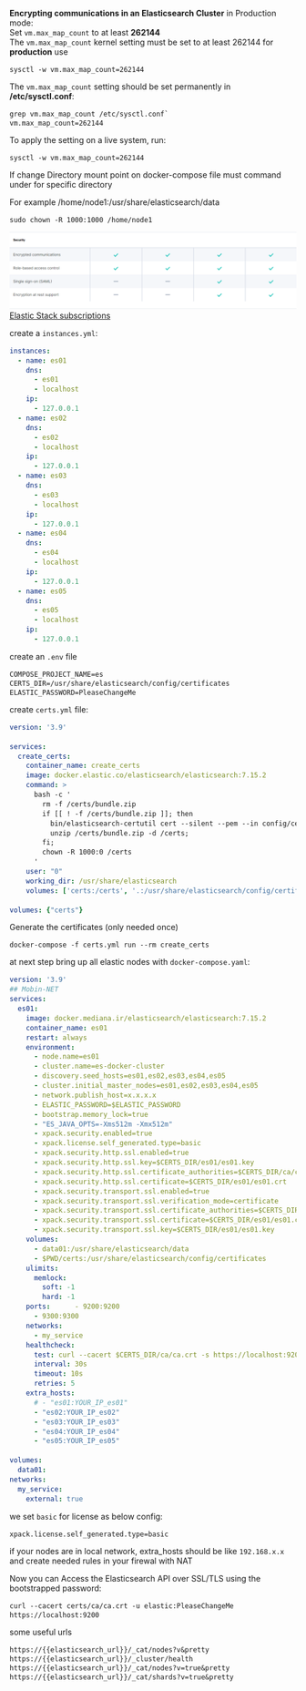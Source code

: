 **Encrypting communications in an Elasticsearch Cluster**
in Production mode:\
Set `vm.max_map_count` to at least **262144**\
The `vm.max_map_count` kernel setting must be set to at least 262144 for **production** use

```
sysctl -w vm.max_map_count=262144
```

The `vm.max_map_count` setting should be set permanently in **/etc/sysctl.conf**:
```
grep vm.max_map_count /etc/sysctl.conf`
vm.max_map_count=262144
```

To apply the setting on a live system, run:
```
sysctl -w vm.max_map_count=262144
```

If change Directory mount point on docker-compose file must command under for specific directory 

For example /home/node1:/usr/share/elasticsearch/data

```
sudo chown -R 1000:1000 /home/node1
```

![](./images/security-subscription.png)
[Elastic Stack subscriptions](https://www.elastic.co/subscriptions)

create a `instances.yml`:
``` yaml
instances:
  - name: es01
    dns:
      - es01 
      - localhost
    ip:
      - 127.0.0.1
  - name: es02
    dns:
      - es02
      - localhost
    ip:
      - 127.0.0.1
  - name: es03
    dns:
      - es03 
      - localhost
    ip:
      - 127.0.0.1
  - name: es04
    dns:
      - es04
      - localhost
    ip:
      - 127.0.0.1
  - name: es05
    dns:
      - es05
      - localhost
    ip:
      - 127.0.0.1
```

create an `.env` file

```
COMPOSE_PROJECT_NAME=es 
CERTS_DIR=/usr/share/elasticsearch/config/certificates 
ELASTIC_PASSWORD=PleaseChangeMe
```

create `certs.yml` file:

``` yaml
version: '3.9'

services:
  create_certs:
    container_name: create_certs
    image: docker.elastic.co/elasticsearch/elasticsearch:7.15.2
    command: >
      bash -c '
        rm -f /certs/bundle.zip
        if [[ ! -f /certs/bundle.zip ]]; then
          bin/elasticsearch-certutil cert --silent --pem --in config/certificates/instances.yml -out /certs/bundle.zip;
          unzip /certs/bundle.zip -d /certs; 
        fi;
        chown -R 1000:0 /certs
      '
    user: "0"
    working_dir: /usr/share/elasticsearch
    volumes: ['certs:/certs', '.:/usr/share/elasticsearch/config/certificates']

volumes: {"certs"}
```

Generate the certificates (only needed once)

```
docker-compose -f certs.yml run --rm create_certs
```

at next step bring up all elastic nodes with `docker-compose.yaml`:

``` yaml
version: '3.9'
## Mobin-NET
services:
  es01:
    image: docker.mediana.ir/elasticsearch/elasticsearch:7.15.2
    container_name: es01
    restart: always
    environment:
      - node.name=es01
      - cluster.name=es-docker-cluster
      - discovery.seed_hosts=es01,es02,es03,es04,es05
      - cluster.initial_master_nodes=es01,es02,es03,es04,es05
      - network.publish_host=x.x.x.x
      - ELASTIC_PASSWORD=$ELASTIC_PASSWORD 
      - bootstrap.memory_lock=true
      - "ES_JAVA_OPTS=-Xms512m -Xmx512m"
      - xpack.security.enabled=true
      - xpack.license.self_generated.type=basic 
      - xpack.security.http.ssl.enabled=true
      - xpack.security.http.ssl.key=$CERTS_DIR/es01/es01.key
      - xpack.security.http.ssl.certificate_authorities=$CERTS_DIR/ca/ca.crt
      - xpack.security.http.ssl.certificate=$CERTS_DIR/es01/es01.crt
      - xpack.security.transport.ssl.enabled=true
      - xpack.security.transport.ssl.verification_mode=certificate 
      - xpack.security.transport.ssl.certificate_authorities=$CERTS_DIR/ca/ca.crt
      - xpack.security.transport.ssl.certificate=$CERTS_DIR/es01/es01.crt
      - xpack.security.transport.ssl.key=$CERTS_DIR/es01/es01.key
    volumes: 
      - data01:/usr/share/elasticsearch/data
      - $PWD/certs:/usr/share/elasticsearch/config/certificates
    ulimits:
      memlock:
        soft: -1
        hard: -1
    ports:      - 9200:9200
      - 9300:9300
    networks:
      - my_service
    healthcheck:
      test: curl --cacert $CERTS_DIR/ca/ca.crt -s https://localhost:9200 >/dev/null; if [[ $$? == 52 ]]; then echo 0; else echo 1; fi
      interval: 30s
      timeout: 10s
      retries: 5
    extra_hosts:
      # - "es01:YOUR_IP_es01"
      - "es02:YOUR_IP_es02"
      - "es03:YOUR_IP_es03"
      - "es04:YOUR_IP_es04"
      - "es05:YOUR_IP_es05"

volumes:
  data01:
networks:
  my_service:
    external: true
```

we set `basic` for license as below config:
```
xpack.license.self_generated.type=basic
```
if your nodes are in local network, extra_hosts should be like `192.168.x.x` and create needed rules in your firewal with NAT


Now you can Access the Elasticsearch API over SSL/TLS using the bootstrapped password:
```
curl --cacert certs/ca/ca.crt -u elastic:PleaseChangeMe https://localhost:9200
```

some useful urls

```
https://{{elasticsearch_url}}/_cat/nodes?v&pretty
https://{{elasticsearch_url}}/_cluster/health
https://{{elasticsearch_url}}/_cat/nodes?v=true&pretty
https://{{elasticsearch_url}}/_cat/shards?v=true&pretty
```
